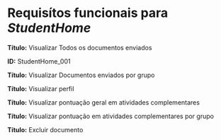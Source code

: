 Requisítos funcionais para *StudentHome*
===

**Título:** Visualizar Todos os documentos enviados

**ID:** StudentHome_001

**Título:** Visualizar Documentos enviados por grupo

**Título:** Visualizar perfil

**Título:** Visualizar pontuação geral em atividades complementares

**Título:** Visualizar pontuação em atividades complementares por grupo

**Título:** Excluir documento